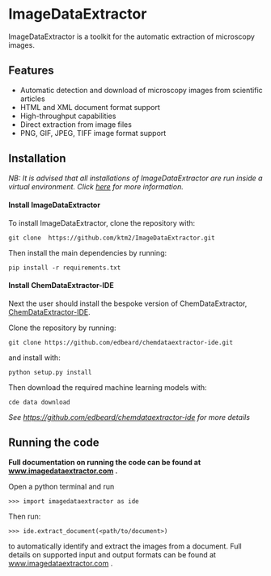# ImageDataExtractor

ImageDataExtractor is a toolkit for the automatic extraction of microscopy images. 

## Features

- Automatic detection and download of microscopy images from scientific articles 
- HTML and XML document format support
- High-throughput capabilities
- Direct extraction from image files 
- PNG, GIF, JPEG, TIFF image format support

## Installation

*NB: It is advised that all installations of ImageDataExtractor are run inside a virtual environment. Click [here](https://packaging.python.org/guides/installing-using-pip-and-virtual-environments/) for more information.* 

#### Install ImageDataExtractor
To install ImageDataExtractor, clone the repository with:

    git clone  https://github.com/ktm2/ImageDataExtractor.git
    
Then install the main dependencies by running:
    
    pip install -r requirements.txt
    
#### Install ChemDataExtractor-IDE

Next the user should install the bespoke version of ChemDataExtractor, [ChemDataExtractor-IDE](https://github.com/edbeard/chemdataextractor-ide). 

Clone the repository by running:

    git clone https://github.com/edbeard/chemdataextractor-ide.git

and install with:

    python setup.py install
    
Then download the required machine learning models with:

    cde data download

*See https://github.com/edbeard/chemdataextractor-ide for more details* 
 
## Running the code

__Full documentation on running the code can be found at www.imagedataextractor.com .__

Open a python terminal and run 

    >>> import imagedataextractor as ide
    
Then run:

    >>> ide.extract_document(<path/to/document>)
    
to automatically identify and extract the images from a document. Full details on supported input and output formats can be found at www.imagedataextractor.com . 